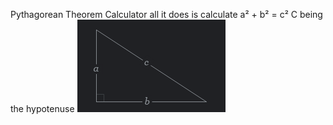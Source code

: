 Pythagorean Theorem Calculator all it does is calculate a² + b² = c²
C being the hypotenuse
![image](image.png)